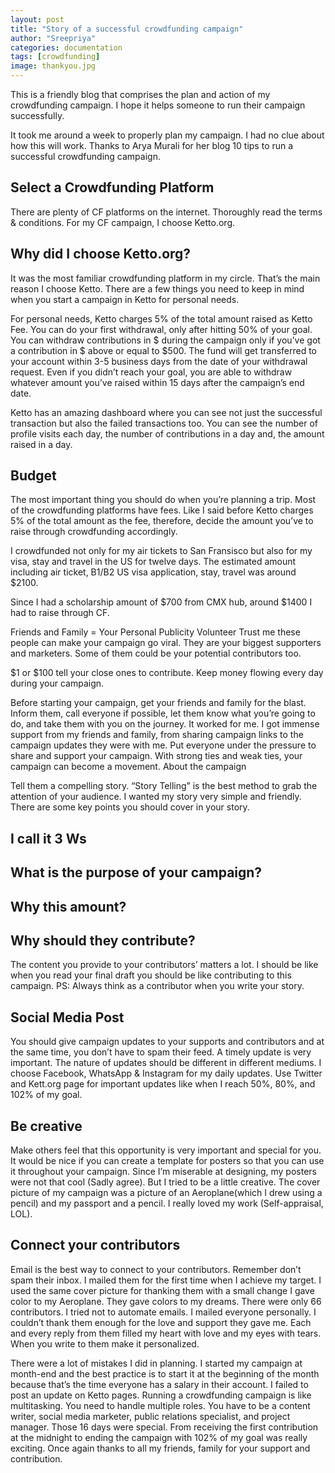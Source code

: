```yaml
---
layout: post
title: "Story of a successful crowdfunding campaign"
author: "Sreepriya"
categories: documentation
tags: [crowdfunding]
image: thankyou.jpg
---
```


This is a friendly blog that comprises the plan and action of my crowdfunding campaign. I hope it helps someone to run their campaign successfully.

It took me around a week to properly plan my campaign. I had no clue about how this will work. Thanks to Arya Murali for her blog 10 tips to run a successful crowdfunding campaign.

## Select a Crowdfunding Platform 
There are plenty of CF platforms on the internet. Thoroughly read the terms & conditions. For my CF campaign, I choose Ketto.org.

## Why did I choose Ketto.org? 
It was the most familiar crowdfunding platform in my circle. That’s the main reason I choose Ketto. There are a few things you need to keep in mind when you start a campaign in Ketto for personal needs.

For personal needs, Ketto charges 5% of the total amount raised as Ketto Fee. You can do your first withdrawal, only after hitting 50% of your goal. You can withdraw contributions in $ during the campaign only if you’ve got a contribution in $ above or equal to $500. The fund will get transferred to your account within 3-5 business days from the date of your withdrawal request. Even if you didn’t reach your goal, you are able to withdraw whatever amount you’ve raised within 15 days after the campaign’s end date.

Ketto has an amazing dashboard where you can see not just the successful transaction but also the failed transactions too. You can see the number of profile visits each day, the number of contributions in a day and, the amount raised in a day.

## Budget 
The most important thing you should do when you’re planning a trip. Most of the crowdfunding platforms have fees. Like I said before Ketto charges 5% of the total amount as the fee, therefore, decide the amount you’ve to raise through crowdfunding accordingly.

I crowdfunded not only for my air tickets to San Fransisco but also for my visa, stay and travel in the US for twelve days. The estimated amount including air ticket, B1/B2 US visa application, stay, travel was around $2100.

Since I had a scholarship amount of $700 from CMX hub, around $1400 I had to raise through CF.

Friends and Family = Your Personal Publicity Volunteer Trust me these people can make your campaign go viral. They are your biggest supporters and marketers. Some of them could be your potential contributors too.

$1 or $100 tell your close ones to contribute. Keep money flowing every day during your campaign.

Before starting your campaign, get your friends and family for the blast. Inform them, call everyone if possible, let them know what you’re going to do, and take them with you on the journey. It worked for me. I got immense support from my friends and family, from sharing campaign links to the campaign updates they were with me. Put everyone under the pressure to share and support your campaign. With strong ties and weak ties, your campaign can become a movement.
About the campaign

Tell them a compelling story. “Story Telling” is the best method to grab the attention of your audience. I wanted my story very simple and friendly. There are some key points you should cover in your story.

## I call it 3 Ws 

## What is the purpose of your campaign? 
## Why this amount? 
## Why should they contribute?

The content you provide to your contributors’ matters a lot. I should be like when you read your final draft you should be like contributing to this campaign. PS: Always think as a contributor when you write your story.

## Social Media Post 
You should give campaign updates to your supports and contributors and at the same time, you don’t have to spam their feed. A timely update is very important. The nature of updates should be different in different mediums. I choose Facebook, WhatsApp & Instagram for my daily updates. Use Twitter and Kett.org page for important updates like when I reach 50%, 80%, and 102% of my goal.

## Be creative

Make others feel that this opportunity is very important and special for you. It would be nice if you can create a template for posters so that you can use it throughout your campaign. Since I’m miserable at designing, my posters were not that cool (Sadly agree). But I tried to be a little creative. The cover picture of my campaign was a picture of an Aeroplane(which I drew using a pencil) and my passport and a pencil. I really loved my work (Self-appraisal, LOL).

## Connect your contributors 
Email is the best way to connect to your contributors. Remember don’t spam their inbox. I mailed them for the first time when I achieve my target. I used the same cover picture for thanking them with a small change I gave color to my Aeroplane. They gave colors to my dreams. There were only 66 contributors. I tried not to automate emails. I mailed everyone personally. I couldn’t thank them enough for the love and support they gave me. Each and every reply from them filled my heart with love and my eyes with tears. When you write to them make it personalized.

There were a lot of mistakes I did in planning. I started my campaign at month-end and the best practice is to start it at the beginning of the month because that’s the time everyone has a salary in their account. I failed to post an update on Ketto pages. Running a crowdfunding campaign is like multitasking. You need to handle multiple roles. You have to be a content writer, social media marketer, public relations specialist, and project manager. Those 16 days were special. From receiving the first contribution at the midnight to ending the campaign with 102% of my goal was really exciting. Once again thanks to all my friends, family for your support and contribution.
